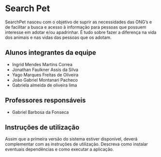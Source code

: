# Search Pet
SearchPet nasceu com o objetivo de suprir as necessidades das ONG’s e de facilitar a busca e acesso à informação para pessoas que possuem interesse em adotar e/ou apadrinhar. 
É tudo sobre fazer a diferença na vida dos animais e nas vidas das pessoas que os adotam.

## Alunos integrantes da equipe

* Ingrid Mendes Martins Correa
* Jonathan Faulkner Assis da Silva
* Yago Marques Freitas de Oliveira
* João Gabriel Montanari Pacheco
* Gabriela almeida de oliveira lima

## Professores responsáveis

* Gabriel Barbosa da Fonseca


## Instruções de utilização

Assim que a primeira versão do sistema estiver disponível, deverá complementar com as instruções de utilização. Descreva como instalar eventuais dependências e como executar a aplicação.
